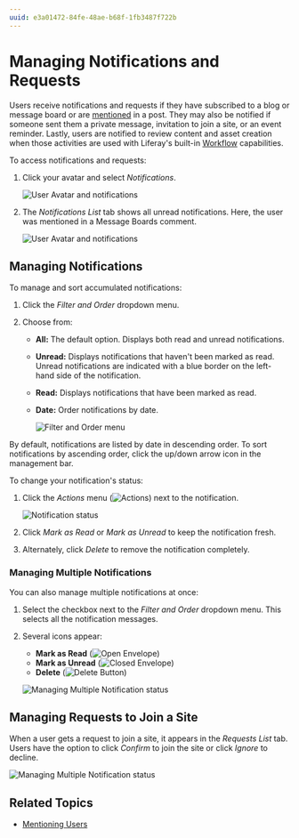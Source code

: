 ```yaml
---
uuid: e3a01472-84fe-48ae-b68f-1fb3487f722b
---
```

# Managing Notifications and Requests

Users receive notifications and requests if they have subscribed to a blog or message board or are [mentioned](./mentioning-users.md) in a post. They may also be notified if someone sent them a private message, invitation to join a site, or an event reminder. Lastly, users are notified to review content and asset creation when those activities are used with Liferay's built-in [Workflow](../../../process-automation/workflow/introduction-to-workflow.md) capabilities.

To access notifications and requests:

1. Click your avatar and select *Notifications*.

    ![User Avatar and notifications](./managing-notifications-and-requests/images/01.png)

1. The _Notifications List_ tab shows all unread notifications. Here, the user was mentioned in a Message Boards comment.

    ![User Avatar and notifications](./managing-notifications-and-requests/images/02.png)

## Managing Notifications

To manage and sort accumulated notifications:

1. Click the _Filter and Order_ dropdown menu.
1. Choose from:

    * **All:** The default option. Displays both read and unread notifications.
    * **Unread:** Displays notifications that haven't been marked as read. Unread notifications are indicated with a blue border on the left-hand side of the notification.
    * **Read:** Displays notifications that have been marked as read.
    * **Date:** Order notifications by date.

      ![Filter and Order menu](./managing-notifications-and-requests/images/03.png)

By default, notifications are listed by date in descending order. To sort notifications by ascending order, click the up/down arrow icon in the management bar.

To change your notification's status:

1. Click the *Actions* menu (![Actions](../../../images/icon-actions.png)) next to the notification.

    ![Notification status](./managing-notifications-and-requests/images/04.png)

1. Click _Mark as Read_ or _Mark as Unread_ to keep the notification fresh.
1. Alternately, click _Delete_ to remove the notification completely.

### Managing Multiple Notifications

You can also manage multiple notifications at once:

1. Select the checkbox next to the _Filter and Order_ dropdown menu. This selects all the notification messages.
1. Several icons appear:
    * **Mark as Read** (![Open Envelope](./managing-notifications-and-requests/images/icon-envelope-open.png))
    * **Mark as Unread** (![Closed Envelope](./managing-notifications-and-requests/images/icon-envelope-closed.png))
    * **Delete** (![Delete Button](./managing-notifications-and-requests/images/icon-delete.png))

    ![Managing Multiple Notification status](./managing-notifications-and-requests/images/05.png)

## Managing Requests to Join a Site

When a user gets a request to join a site, it appears in the *Requests List* tab. Users have the option to click _Confirm_ to join the site or click _Ignore_ to decline.

![Managing Multiple Notification status](./managing-notifications-and-requests/images/06.png)

## Related Topics

* [Mentioning Users](./mentioning-users.md)
